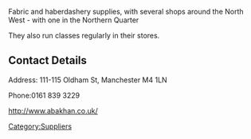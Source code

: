 Fabric and haberdashery supplies, with several shops around the North
West - with one in the Northern Quarter

They also run classes regularly in their stores.

Contact Details
---------------

Address: 111-115 Oldham St, Manchester M4 1LN

Phone:0161 839 3229

<http://www.abakhan.co.uk/>

[Category:Suppliers](Category:Suppliers "wikilink")